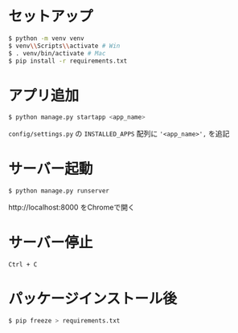# セットアップ

```sh
$ python -m venv venv
$ venv\\Scripts\\activate # Win
$ . venv/bin/activate # Mac
$ pip install -r requirements.txt
```

# アプリ追加

```sh
$ python manage.py startapp <app_name>
```

`config/settings.py` の `INSTALLED_APPS` 配列に `'<app_name>',` を追記

# サーバー起動

```sh
$ python manage.py runserver
```

http://localhost:8000 をChromeで開く

# サーバー停止

```
Ctrl + C
```

# パッケージインストール後

```sh
$ pip freeze > requirements.txt
```

